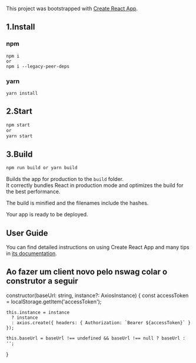 This project was bootstrapped with [Create React App](https://github.com/facebook/create-react-app).

## 1.Install

### npm

```
npm i
or
npm i --legacy-peer-deps
```

### yarn

```
yarn install
```

## 2.Start

```sh
npm start
or
yarn start
```

## 3.Build

```sh
npm run build or yarn build
```

Builds the app for production to the `build` folder.<br>
It correctly bundles React in production mode and optimizes the build for the best performance.

The build is minified and the filenames include the hashes.<br>

Your app is ready to be deployed.

## User Guide

You can find detailed instructions on using Create React App and many tips in [its documentation](https://facebook.github.io/create-react-app/).

## Ao fazer um client novo pelo nswag colar o construtor a seguir

constructor(baseUrl: string, instance?: AxiosInstance) {
const accessToken = localStorage.getItem('accessToken');

    this.instance = instance
      ? instance
      : axios.create({ headers: { Authorization: `Bearer ${accessToken}` } });

    this.baseUrl = baseUrl !== undefined && baseUrl !== null ? baseUrl : '';

}
